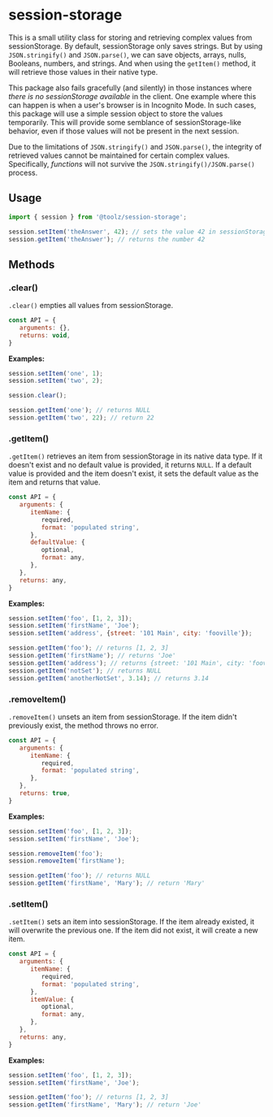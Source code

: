 # session-storage

This is a small utility class for storing and retrieving complex values from sessionStorage. By default, sessionStorage only saves strings. But by using `JSON.stringify()` and `JSON.parse()`, we can save objects, arrays, nulls, Booleans, numbers, and strings. And when using the `getItem()` method, it will retrieve those values in their native type.

This package also fails gracefully (and silently) in those instances where _there is no sessionStorage available_ in the client. One example where this can happen is when a user's browser is in Incognito Mode. In such cases, this package will use a simple session object to store the values temporarily. This will provide some semblance of sessionStorage-like behavior, even if those values will not be present in the next session.

Due to the limitations of `JSON.stringify()` and `JSON.parse()`, the integrity of retrieved values cannot be maintained for certain complex values. Specifically, _functions_ will not survive the `JSON.stringify()/JSON.parse()` process.

## Usage

```javascript
import { session } from '@toolz/session-storage';

session.setItem('theAnswer', 42); // sets the value 42 in sessionStorage
session.getItem('theAnswer'); // returns the number 42
```

## Methods

### .clear()

`.clear()` empties all values from sessionStorage.

```javascript
const API = {
   arguments: {},
   returns: void,
}
```

**Examples:**

```javascript
session.setItem('one', 1);
session.setItem('two', 2);

session.clear();

session.getItem('one'); // returns NULL
session.getItem('two', 22); // return 22
```

### .getItem()

`.getItem()` retrieves an item from sessionStorage in its native data type. If it doesn't exist and no default value is provided, it returns `NULL`. If a default value is provided and the item doesn't exist, it sets the default value as the item and returns that value.

```javascript
const API = {
   arguments: {
      itemName: {
         required,
         format: 'populated string',
      },
      defaultValue: {
         optional,
         format: any,
      },
   },
   returns: any,
}
```

**Examples:**

```javascript
session.setItem('foo', [1, 2, 3]);
session.setItem('firstName', 'Joe');
session.setItem('address', {street: '101 Main', city: 'fooville'});

session.getItem('foo'); // returns [1, 2, 3]
session.getItem('firstName'); // returns 'Joe'
session.getItem('address'); // returns {street: '101 Main', city: 'fooville'}
session.getItem('notSet'); // returns NULL
session.getItem('anotherNotSet', 3.14); // returns 3.14
```

### .removeItem()

`.removeItem()` unsets an item from sessionStorage. If the item didn't previously exist, the method throws no error.

```javascript
const API = {
   arguments: {
      itemName: {
         required,
         format: 'populated string',
      },
   },
   returns: true,
}
```

**Examples:**

```javascript
session.setItem('foo', [1, 2, 3]);
session.setItem('firstName', 'Joe');

session.removeItem('foo');
session.removeItem('firstName');

session.getItem('foo'); // returns NULL
session.getItem('firstName', 'Mary'); // return 'Mary'
```

### .setItem()

`.setItem()` sets an item into sessionStorage. If the item already existed, it will overwrite the previous one. If the item did not exist, it will create a new item.

```javascript
const API = {
   arguments: {
      itemName: {
         required,
         format: 'populated string',
      },
      itemValue: {
         optional,
         format: any,
      },
   },
   returns: any,
}
```

**Examples:**

```javascript
session.setItem('foo', [1, 2, 3]);
session.setItem('firstName', 'Joe');

session.getItem('foo'); // returns [1, 2, 3]
session.getItem('firstName', 'Mary'); // return 'Joe'
```
